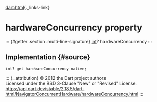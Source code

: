 [dart:html](../../dart-html/dart-html-library){._links-link}

hardwareConcurrency property
============================

::: {#getter .section .multi-line-signature}
[int](../../dart-core/int-class)? hardwareConcurrency
:::

Implementation {#source}
--------------

``` {.language-dart data-language="dart"}
int? get hardwareConcurrency native;
```

::: {._attribution}
© 2012 the Dart project authors\
Licensed under the BSD 3-Clause \"New\" or \"Revised\" License.\
<https://api.dart.dev/stable/2.18.5/dart-html/NavigatorConcurrentHardware/hardwareConcurrency.html>
:::
